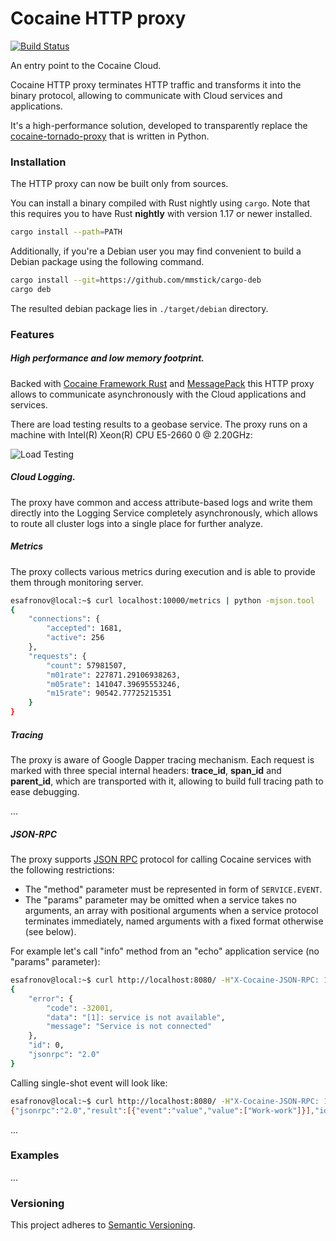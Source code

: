 # Cocaine HTTP proxy
[![Build Status][ci-img]][ci-url]

An entry point to the Cocaine Cloud.

Cocaine HTTP proxy terminates HTTP traffic and transforms it into the binary protocol, allowing to communicate with Cloud services and applications.

It's a high-performance solution, developed to transparently replace the [cocaine-tornado-proxy][cocaine-tornado-proxy] that is written in Python. 

### Installation
The HTTP proxy can now be built only from sources.

You can install a binary compiled with Rust nightly using `cargo`. Note that this requires you to have Rust **nightly** with version 1.17 or newer installed.

```bash
cargo install --path=PATH
```

Additionally, if you're a Debian user you may find convenient to build a Debian package using the following command.

```bash
cargo install --git=https://github.com/mmstick/cargo-deb
cargo deb
```

The resulted debian package lies in `./target/debian` directory.

### Features

##### High performance and low memory footprint.
Backed with [Cocaine Framework Rust][cocaine-framework-rust] and [MessagePack][rmp] this HTTP proxy allows to communicate asynchronously with the Cloud applications and services.

There are load testing results to a geobase service. The proxy runs on a machine with Intel(R) Xeon(R) CPU E5-2660 0 @ 2.20GHz:
 
![Load Testing][load-img]
    
##### Cloud Logging.
The proxy have common and access attribute-based logs and write them directly into the Logging Service completely asynchronously, which allows to route all cluster logs into a single place for further analyze.

##### Metrics
The proxy collects various metrics during execution and is able to provide them through monitoring server.

```bash
esafronov@local:~$ curl localhost:10000/metrics | python -mjson.tool
{
    "connections": {
        "accepted": 1681,
        "active": 256
    },
    "requests": {
        "count": 57981507,
        "m01rate": 227871.29106938263,
        "m05rate": 141047.39695553246,
        "m15rate": 90542.77725215351
    }
}
```

##### Tracing
The proxy is aware of Google Dapper tracing mechanism. Each request is marked with three special internal headers: **trace_id**, **span_id** and **parent_id**, which are transported with it, allowing to build full tracing path to ease debugging.
  
...
  
##### JSON-RPC
The proxy supports [JSON RPC][jsonrpc] protocol for calling Cocaine services with the following restrictions: 

- The "method" parameter must be represented in form of `SERVICE.EVENT`.
- The "params" parameter may be omitted when a service takes no arguments, an array with positional arguments when a service protocol terminates immediately, named arguments with a fixed format otherwise (see below).

For example let's call "info" method from an "echo" application service (no "params" parameter):

```bash
esafronov@local:~$ curl http://localhost:8080/ -H"X-Cocaine-JSON-RPC: 1" -d '{"jsonrpc": "2.0", "method": "echo.info", "id": 0}' | python -m json.tool
{
    "error": {
        "code": -32001,
        "data": "[1]: service is not available",
        "message": "Service is not connected"
    },
    "id": 0,
    "jsonrpc": "2.0"
}
```

Calling single-shot event will look like:

```bash
esafronov@local:~$ curl http://localhost:8080/ -H"X-Cocaine-JSON-RPC: 1" -d '{"jsonrpc": "2.0", "method": "storage.read", "params": ["collection", "key"], "id": 0}'
{"jsonrpc":"2.0","result":[{"event":"value","value":["Work-work"]}],"id":0}
```

...

### Examples
...

### Versioning

This project adheres to [Semantic Versioning](http://semver.org/).

[rmp]: https://github.com/3Hren/msgpack-rust
[cocaine-framework-rust]: https://github.com/3Hren/cocaine-framework-rust
[jsonrpc]: http://www.jsonrpc.org/specification
[cocaine-tornado-proxy]: https://github.com/cocaine/cocaine-tools/tree/master/cocaine/proxy
[ci-img]: https://travis-ci.org/3Hren/cocaine-http-proxy.svg?branch=master
[ci-url]: https://travis-ci.org/3Hren/cocaine-http-proxy
[load-img]: https://s3-us-west-2.amazonaws.com/cocaine-http-proxy/load.png
[load2-img]: https://s3-us-west-2.amazonaws.com/cocaine-http-proxy/load2.png
